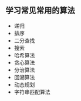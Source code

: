 ﻿## 学习常见常用的算法    
- 递归  
- 排序  
- 二分查找  
- 搜索  
- 哈希算法  
- 贪心算法  
- 分治算法  
- 回溯算法  
- 动态规划  
- 字符串匹配算法    
  
